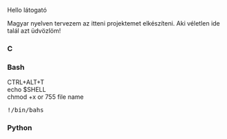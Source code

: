 
<p>Hello látogató</p>
<p>Magyar nyelven tervezem az itteni projektemet elkészíteni. Aki véletlen ide talál azt üdvözlöm!</P>

<h3>C</h3>

<h3>Bash</h3>
CTRL+ALT+T<br>
echo $SHELL<br>
chmod +x or 755 file name

<pre>!/bin/bahs</pre>

<h3>Python</h3>



